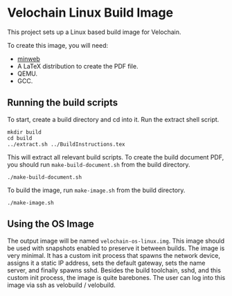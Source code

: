 Velochain Linux Build Image
===========================

This project sets up a Linux based build image for Velochain.

To create this image, you will need:
* [minweb][minweb]
* A LaTeX distribution to create the PDF file.
* QEMU.    
* GCC.

[minweb]: https://github.com/nanolith/minweb

Running the build scripts
-------------------------

To start, create a build directory and cd into it.  Run the extract shell
script.

    mkdir build
    cd build
    ../extract.sh ../BuildInstructions.tex

This will extract all relevant build scripts.  To create the build document PDF,
you should run `make-build-document.sh` from the build directory.

    ./make-build-document.sh

To build the image, run `make-image.sh` from the build directory.

    ./make-image.sh

Using the OS Image
------------------

The output image will be named `velochain-os-linux.img`.  This image should be
used with snapshots enabled to preserve it between builds.  The image is very
minimal.  It has a custom init process that spawns the network device, assigns
it a static IP address, sets the default gateway, sets the name server, and
finally spawns sshd.  Besides the build toolchain, sshd, and this custom init
process, the image is quite barebones.  The user can log into this image via ssh
as velobuild / velobuild.
